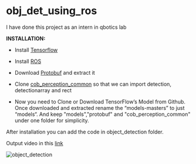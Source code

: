 # obj_det_using_ros
I have done this project as an intern in qbotics lab 

**INSTALLATION:**

   * Install [Tensorflow](https://www.tensorflow.org/versions/r0.9/get_started/os_setup.html)
  
   * Install [ROS](http://wiki.ros.org)
   
   * Download [Protobuf](https://github.com/protocolbuffers/protobuf/releases) and extract it
   
   * Clone [cob_perception_common](https://github.com/ipa-rmb/cob_perception_common.git) so that we can import detection, detectionarray and rect
   
   * Now you need to Clone or Download TensorFlow’s Model from Github. Once downloaded and extracted rename the “models-masters” to just “models“. And keep "models","protobuf" and "cob_perception_common" under one folder for simplicity.

After installation you can add the code in object_detection folder.

Output video in this [link](https://youtu.be/m22_y52SKwY)

![object_detection](https://github.com/M-Ashmitha/object_detection_ros/blob/master/4chk9w.gif)



